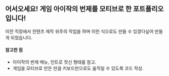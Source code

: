 <h2>어서오세요! 게임 아이작의 번제를 모티브로 한 포트폴리오 입니다!</h2>

<p>
  이전 직장에서 컨텐츠 제작 위주의 작업을 하며 이런 식으로도 만들 수 있겠다싶어 만들게 되었습니다.
</p>

<h4>참고한 점</h4>
<ul>
  <li>아이작의 번제 메뉴, 인트로 컷신 형태를 참고.</li>
  <li>게임을 모티브로 만든 만큼 키보드만으로도 움직일 수 있도록 코드 작성.</li>
</ul>
